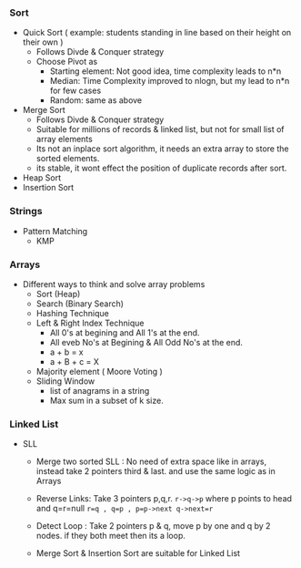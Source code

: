 ### Sort
- Quick Sort ( example: students standing in line based on their height on their own )
  - Follows Divde & Conquer strategy
  - Choose Pivot as 
    - Starting element:  Not good idea, time complexity leads to n*n
    - Median: Time Complexity improved to nlogn, but my lead to n*n for few cases
    - Random: same as above
- Merge Sort
  - Follows Divde & Conquer strategy 
  - Suitable for millions of records & linked list, but not for small list of array elements
  - Its not an inplace sort algorithm, it needs an extra array to store the sorted elements.
  - its stable, it wont effect the position of  duplicate records after sort.
- Heap Sort
- Insertion Sort
### Strings
- Pattern Matching
  - KMP
### Arrays 
- Different ways to think and solve array problems
  - Sort (Heap)
  - Search (Binary Search)
  - Hashing Technique
  - Left & Right Index Technique
    - All 0's at begining and All 1's at the end.
    - All eveb No's at Begining & All Odd No's at the end.
    - a + b = x
    - a + B + c = X
  - Majority element ( Moore Voting )
  - Sliding Window
    - list of anagrams in a string
    - Max sum in a subset of k size. 
### Linked List
- SLL
  - Merge two sorted SLL : No need of extra space like in arrays, instead take 2 pointers third & last. 
    and use the same logic as in Arrays
  - Reverse Links: Take 3 pointers p,q,r. ``` r->q->p ``` where p points to head and q=r=null
    ``` r=q , q=p , p=p->next q->next=r ```

  - Detect Loop : Take 2 pointers p & q, move p by one and q by 2 nodes. if they both meet then its a loop.
  - Merge Sort & Insertion Sort are suitable for Linked List


  

